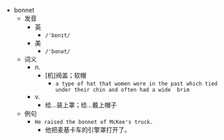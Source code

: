 - bonnet
  - 发音
    - 英
      - `/'bɒnɪt/`
    - 美
      - `/'bɑnət/`
  - 词义
    - n.
      - [机]阀盖；软帽
        - `a type of hat that women wore in the past which tied under their chin and often had a wide  brim `
    - v.
      - 给…装上罩；给…戴上帽子
  - 例句
    - `He raised the bonnet of McKee's truck.`
      - 他把麦基卡车的引擎罩打开了。

